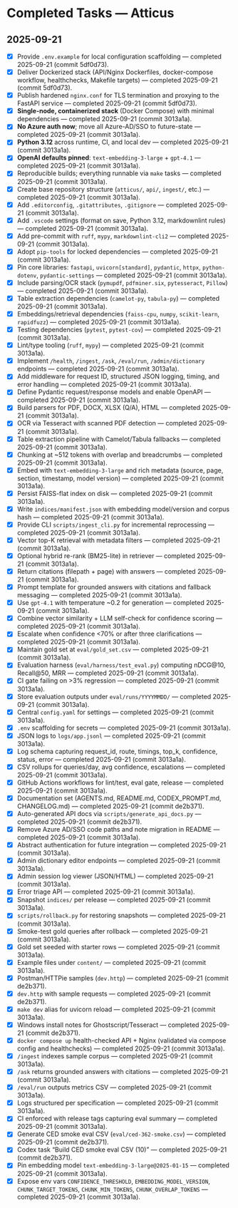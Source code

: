 # Completed Tasks — Atticus

## 2025-09-21

- [x] Provide `.env.example` for local configuration scaffolding — completed 2025-09-21 (commit 5df0d73).
- [x] Deliver Dockerized stack (API/Nginx Dockerfiles, docker-compose workflow, healthchecks, Makefile targets) — completed 2025-09-21 (commit 5df0d73).
- [x] Publish hardened `nginx.conf` for TLS termination and proxying to the FastAPI service — completed 2025-09-21 (commit 5df0d73).
- [x] **Single-node, containerized stack** (Docker Compose) with minimal dependencies — completed 2025-09-21 (commit 3013a1a).
- [x] **No Azure auth now**; move all Azure-AD/SSO to future-state — completed 2025-09-21 (commit 3013a1a).
- [x] **Python 3.12** across runtime, CI, and local dev — completed 2025-09-21 (commit 3013a1a).
- [x] **OpenAI defaults pinned**: `text-embedding-3-large` + `gpt-4.1` — completed 2025-09-21 (commit 3013a1a).
- [x] Reproducible builds; everything runnable via `make` tasks — completed 2025-09-21 (commit 3013a1a).
- [x] Create base repository structure (`atticus/`, `api/`, `ingest/`, etc.) — completed 2025-09-21 (commit 3013a1a).
- [x] Add `.editorconfig`, `.gitattributes`, `.gitignore` — completed 2025-09-21 (commit 3013a1a).
- [x] Add `.vscode` settings (format on save, Python 3.12, markdownlint rules) — completed 2025-09-21 (commit 3013a1a).
- [x] Add pre-commit with `ruff`, `mypy`, `markdownlint-cli2` — completed 2025-09-21 (commit 3013a1a).
- [x] Adopt `pip-tools` for locked dependencies — completed 2025-09-21 (commit 3013a1a).
- [x] Pin core libraries: `fastapi`, `uvicorn[standard]`, `pydantic`, `httpx`, `python-dotenv`, `pydantic-settings` — completed 2025-09-21 (commit 3013a1a).
- [x] Include parsing/OCR stack (`pymupdf`, `pdfminer.six`, `pytesseract`, `Pillow`) — completed 2025-09-21 (commit 3013a1a).
- [x] Table extraction dependencies (`camelot-py`, `tabula-py`) — completed 2025-09-21 (commit 3013a1a).
- [x] Embeddings/retrieval dependencies (`faiss-cpu`, `numpy`, `scikit-learn`, `rapidfuzz`) — completed 2025-09-21 (commit 3013a1a).
- [x] Testing dependencies (`pytest`, `pytest-cov`) — completed 2025-09-21 (commit 3013a1a).
- [x] Lint/type tooling (`ruff`, `mypy`) — completed 2025-09-21 (commit 3013a1a).
- [x] Implement `/health`, `/ingest`, `/ask`, `/eval/run`, `/admin/dictionary` endpoints — completed 2025-09-21 (commit 3013a1a).
- [x] Add middleware for request ID, structured JSON logging, timing, and error handling — completed 2025-09-21 (commit 3013a1a).
- [x] Define Pydantic request/response models and enable OpenAPI — completed 2025-09-21 (commit 3013a1a).
- [x] Build parsers for PDF, DOCX, XLSX (Q/A), HTML — completed 2025-09-21 (commit 3013a1a).
- [x] OCR via Tesseract with scanned PDF detection — completed 2025-09-21 (commit 3013a1a).
- [x] Table extraction pipeline with Camelot/Tabula fallbacks — completed 2025-09-21 (commit 3013a1a).
- [x] Chunking at ~512 tokens with overlap and breadcrumbs — completed 2025-09-21 (commit 3013a1a).
- [x] Embed with `text-embedding-3-large` and rich metadata (source, page, section, timestamp, model version) — completed 2025-09-21 (commit 3013a1a).
- [x] Persist FAISS-flat index on disk — completed 2025-09-21 (commit 3013a1a).
- [x] Write `indices/manifest.json` with embedding model/version and corpus hash — completed 2025-09-21 (commit 3013a1a).
- [x] Provide CLI `scripts/ingest_cli.py` for incremental reprocessing — completed 2025-09-21 (commit 3013a1a).
- [x] Vector top-K retrieval with metadata filters — completed 2025-09-21 (commit 3013a1a).
- [x] Optional hybrid re-rank (BM25-lite) in retriever — completed 2025-09-21 (commit 3013a1a).
- [x] Return citations (filepath + page) with answers — completed 2025-09-21 (commit 3013a1a).
- [x] Prompt template for grounded answers with citations and fallback messaging — completed 2025-09-21 (commit 3013a1a).
- [x] Use `gpt-4.1` with temperature ~0.2 for generation — completed 2025-09-21 (commit 3013a1a).
- [x] Combine vector similarity + LLM self-check for confidence scoring — completed 2025-09-21 (commit 3013a1a).
- [x] Escalate when confidence <70% or after three clarifications — completed 2025-09-21 (commit 3013a1a).
- [x] Maintain gold set at `eval/gold_set.csv` — completed 2025-09-21 (commit 3013a1a).
- [x] Evaluation harness (`eval/harness/test_eval.py`) computing nDCG@10, Recall@50, MRR — completed 2025-09-21 (commit 3013a1a).
- [x] CI gate failing on >3% regression — completed 2025-09-21 (commit 3013a1a).
- [x] Store evaluation outputs under `eval/runs/YYYYMMDD/` — completed 2025-09-21 (commit 3013a1a).
- [x] Central `config.yaml` for settings — completed 2025-09-21 (commit 3013a1a).
- [x] `.env` scaffolding for secrets — completed 2025-09-21 (commit 3013a1a).
- [x] JSON logs to `logs/app.jsonl` — completed 2025-09-21 (commit 3013a1a).
- [x] Log schema capturing request_id, route, timings, top_k, confidence, status, error — completed 2025-09-21 (commit 3013a1a).
- [x] CSV rollups for queries/day, avg confidence, escalations — completed 2025-09-21 (commit 3013a1a).
- [x] GitHub Actions workflows for lint/test, eval gate, release — completed 2025-09-21 (commit 3013a1a).
- [x] Documentation set (AGENTS.md, README.md, CODEX_PROMPT.md, CHANGELOG.md) — completed 2025-09-21 (commit de2b371).
- [x] Auto-generated API docs via `scripts/generate_api_docs.py` — completed 2025-09-21 (commit de2b371).
- [x] Remove Azure AD/SSO code paths and note migration in README — completed 2025-09-21 (commit 3013a1a).
- [x] Abstract authentication for future integration — completed 2025-09-21 (commit 3013a1a).
- [x] Admin dictionary editor endpoints — completed 2025-09-21 (commit 3013a1a).
- [x] Admin session log viewer (JSON/HTML) — completed 2025-09-21 (commit 3013a1a).
- [x] Error triage API — completed 2025-09-21 (commit 3013a1a).
- [x] Snapshot `indices/` per release — completed 2025-09-21 (commit 3013a1a).
- [x] `scripts/rollback.py` for restoring snapshots — completed 2025-09-21 (commit 3013a1a).
- [x] Smoke-test gold queries after rollback — completed 2025-09-21 (commit 3013a1a).
- [x] Gold set seeded with starter rows — completed 2025-09-21 (commit 3013a1a).
- [x] Example files under `content/` — completed 2025-09-21 (commit 3013a1a).
- [x] Postman/HTTPie samples (`dev.http`) — completed 2025-09-21 (commit de2b371).
- [x] `dev.http` with sample requests — completed 2025-09-21 (commit de2b371).
- [x] `make dev` alias for uvicorn reload — completed 2025-09-21 (commit 3013a1a).
- [x] Windows install notes for Ghostscript/Tesseract — completed 2025-09-21 (commit de2b371).
- [x] `docker compose up` health-checked API + Nginx (validated via compose config and healthchecks) — completed 2025-09-21 (commit 3013a1a).
- [x] `/ingest` indexes sample corpus — completed 2025-09-21 (commit 3013a1a).
- [x] `/ask` returns grounded answers with citations — completed 2025-09-21 (commit 3013a1a).
- [x] `/eval/run` outputs metrics CSV — completed 2025-09-21 (commit 3013a1a).
- [x] Logs structured per specification — completed 2025-09-21 (commit 3013a1a).
- [x] CI enforced with release tags capturing eval summary — completed 2025-09-21 (commit 3013a1a).
- [x] Generate CED smoke eval CSV (`eval/ced-362-smoke.csv`) — completed 2025-09-21 (commit de2b371).
- [x] Codex task “Build CED smoke eval CSV (10)” — completed 2025-09-21 (commit de2b371).
- [x] Pin embedding model `text-embedding-3-large@2025-01-15` — completed 2025-09-21 (commit 3013a1a).
- [x] Expose env vars `CONFIDENCE_THRESHOLD`, `EMBEDDING_MODEL_VERSION`, `CHUNK_TARGET_TOKENS`, `CHUNK_MIN_TOKENS`, `CHUNK_OVERLAP_TOKENS` — completed 2025-09-21 (commit 3013a1a).
